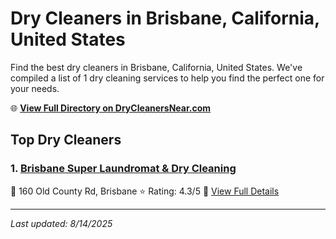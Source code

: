 # Dry Cleaners in Brisbane, California, United States

Find the best dry cleaners in Brisbane, California, United States. We've compiled a list of 1 dry cleaning services to help you find the perfect one for your needs.

🌐 **[View Full Directory on DryCleanersNear.com](https://drycleanersnear.com/city/US/California/Brisbane)**

## Top Dry Cleaners

### 1. [Brisbane Super Laundromat & Dry Cleaning](https://drycleanersnear.com/dryCleaner/689d4336756b71cad101ee60/brisbane-super-laundromat-dry-cleaning)
📍 160 Old County Rd, Brisbane
⭐ Rating: 4.3/5
🔗 [View Full Details](https://drycleanersnear.com/dryCleaner/689d4336756b71cad101ee60/brisbane-super-laundromat-dry-cleaning)


---

*Last updated: 8/14/2025*

